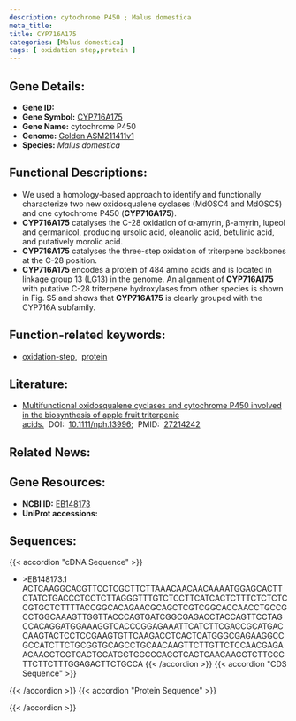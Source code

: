 ```yaml
---
description: cytochrome P450 ; Malus domestica
meta_title:
title: CYP716A175
categories: [Malus domestica]
tags: [ oxidation step,protein ]
---
```


## Gene Details:
- **Gene ID:** []()
- **Gene Symbol:** <u>CYP716A175</u>
- **Gene Name:** cytochrome P450
- **Genome:** [Golden ASM211411v1](https://ensembl.gramene.org/Malus_domestica_golden/Info/Index)
- **Species:** *Malus domestica*

## Functional Descriptions:
   - We used a homology-based approach to identify and functionally characterize two new oxidosqualene cyclases (MdOSC4 and MdOSC5) and one cytochrome P450 (**CYP716A175**).
   - **CYP716A175** catalyses the C-28 oxidation of α-amyrin, β-amyrin, lupeol and germanicol, producing ursolic acid, oleanolic acid, betulinic acid, and putatively morolic acid. 
   - **CYP716A175** catalyses the three-step oxidation of triterpene backbones at the C-28 position.
   - **CYP716A175** encodes a protein of 484 amino acids and is located in linkage group 13 (LG13) in the genome. An alignment of **CYP716A175** with putative C-28 triterpene hydroxylases from other species is shown in Fig. S5 and shows that **CYP716A175** is clearly grouped with the CYP716A subfamily.

## Function-related keywords:
   - [oxidation-step](/tags/oxidation-step/),&nbsp;&nbsp;[protein](/tags/protein/)

## Literature:
   - [Multifunctional oxidosqualene cyclases and cytochrome P450 involved in the biosynthesis of apple fruit triterpenic acids.](https://doi.org/10.1111/nph.13996)&nbsp;&nbsp;DOI:&nbsp;&nbsp;[10.1111/nph.13996](https://doi.org/10.1111/nph.13996);&nbsp;&nbsp;PMID:&nbsp;&nbsp;[27214242](https://pubmed.ncbi.nlm.nih.gov/27214242/)

## Related News:

## Gene Resources:
- **NCBI ID:**  [EB148173](https://www.ncbi.nlm.nih.gov/nuccore/EB148173.1/)
- **UniProt accessions:**  [](https://www.uniprot.org/uniprotkb//entry)


## Sequences:
{{< accordion "cDNA Sequence" >}}
- \>EB148173.1<br>
ACTCAAGGCACGTTCCTCGCTTCTTAAACAACAACAAAATGGAGCACTTCTATCTGACCCTCCTCTTAGGGTTTGTCTCCTTCATCACTCTTTCTCTCTCCGTGCTCTTTTACCGGCACAGAACGCAGCTCGTCGGCACCAACCTGCCGCCTGGCAAAGTTGGTTACCCAGTGATCGGCGAGACCTACCAGTTCCTAGCCACAGGATGGAAAGGTCACCCGGAGAAATTCATCTTCGACCGCATGACCAAGTACTCCTCCGAAGTGTTCAAGACCTCACTCATGGGCGAGAAGGCCGCCATCTTCTGCGGTGCAGCCTGCAACAAGTTCTTGTTCTCCAACGAGAACAAGCTCGTCACTGCATGGTGGCCCAGCTCAGTCAACAAGGTCTTCCCTTCTTCTTTGGAGACTTCTGCCA
{{< /accordion >}}
{{< accordion "CDS Sequence" >}}

{{< /accordion >}}
{{< accordion "Protein Sequence" >}}

{{< /accordion >}}
